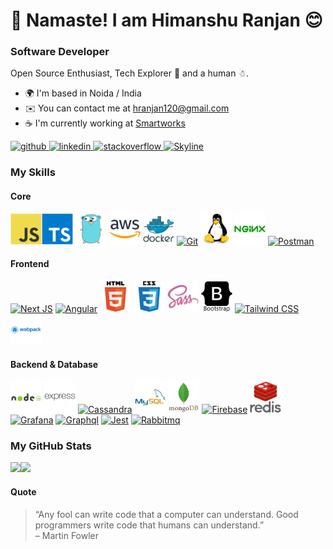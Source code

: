 # 🙏 Namaste! I am Himanshu Ranjan 😊

### Software Developer

Open Source Enthusiast, Tech Explorer 🚩 and a human ☃.

- 🌍 I'm based in Noida / India
- ✉️ You can contact me at [hranjan120@gmail.com](mailto:hranjan120@gmail.com)
- ☕ I'm currently working at [Smartworks](https://www.smartworksoffice.com/)

<a href="https://github.com/hranjan120" target="_blank"><img src="https://img.shields.io/badge/github-%2324292e.svg?&style=for-the-badge&logo=github&logoColor=white" alt="github" />
</a><a href="https://www.linkedin.com/in/himanshu-ranjan-04aa46101/" target="_blank">
<img src="https://img.shields.io/badge/linkedin-%231E77B5.svg?&style=for-the-badge&logo=linkedin&logoColor=white" alt="linkedin" />
</a><a href="https://stackoverflow.com/users/20624490" target="_blank">
<img src="https://img.shields.io/badge/stackoverflow-%23F28032.svg?&style=for-the-badge&logo=stackoverflow&logoColor=white" alt="stackoverflow" />
</a><a href="https://skyline.github.com/hranjan120/2022" target="_blank">
<img src="https://img.shields.io/badge/Skyline-%2324292e.svg?&style=for-the-badge&logo=github&logoColor=white&color=E4405F" alt="Skyline" />
</a>

### My Skills

#### Core

<p align="left">
<a href="#"><img src="https://raw.githubusercontent.com/devicons/devicon/master/icons/javascript/javascript-original.svg" width="50" height="50" alt="JavaScript" /></a><a href="#"><img src="https://raw.githubusercontent.com/devicons/devicon/master/icons/typescript/typescript-original.svg" width="50" height="50" alt="TypeScript" /></a>
<a href="#"><img src="https://raw.githubusercontent.com/devicons/devicon/master/icons/go/go-original.svg" width="50" height="50" alt="Go" /></a>
<a href="#"><img src="https://raw.githubusercontent.com/devicons/devicon/master/icons/amazonwebservices/amazonwebservices-original-wordmark.svg" width="50" height="50" alt="AWS" /></a>
<a href="#"><img src="https://raw.githubusercontent.com/devicons/devicon/master/icons/docker/docker-original-wordmark.svg" width="50" height="50" alt="Docker" /></a>
<a href="#"><img src="https://www.vectorlogo.zone/logos/git-scm/git-scm-icon.svg" width="50" height="50" alt="Git" /></a>
<a href="#"><img src="https://raw.githubusercontent.com/devicons/devicon/master/icons/linux/linux-original.svg" width="50" height="50" alt="Linux" /></a>
<a href="#"><img src="https://raw.githubusercontent.com/devicons/devicon/master/icons/nginx/nginx-original.svg" width="50" height="50" alt="Nginx" /></a>
<a href="#"><img src="https://www.vectorlogo.zone/logos/getpostman/getpostman-icon.svg" width="50" height="50" alt="Postman" /></a>
</p>

#### Frontend

<p align="left">
  <a href="#"><img src="https://upload.vectorlogo.zone/logos/nextjs/images/271afdac-aad3-4712-89fd-a25f63fd6dd4.svg" height="50" alt="Next JS" /></a>
<a href="#"><img src="https://angular.io/assets/images/logos/angular/angular.svg" width="50" height="50" alt="Angular" /></a>
<a href="#"><img src="https://raw.githubusercontent.com/devicons/devicon/master/icons/html5/html5-original-wordmark.svg" width="50" height="50" alt="HTML5" /></a>
<a href="#"><img src="https://raw.githubusercontent.com/devicons/devicon/master/icons/css3/css3-original-wordmark.svg" width="50" height="50" alt="CSS3" /></a>
<a href="#"><img src="https://raw.githubusercontent.com/devicons/devicon/master/icons/sass/sass-original.svg" width="50" height="50" alt="Sass" /></a>
<a href="#"><img src="https://raw.githubusercontent.com/devicons/devicon/master/icons/bootstrap/bootstrap-plain-wordmark.svg" width="50" height="50" alt="Bootstrap" /></a>
<a href="#"><img src="https://www.vectorlogo.zone/logos/tailwindcss/tailwindcss-icon.svg" width="50" height="50" alt="Tailwind CSS" /></a>
<a href="#"><img src="https://raw.githubusercontent.com/devicons/devicon/d00d0969292a6569d45b06d3f350f463a0107b0d/icons/webpack/webpack-original-wordmark.svg" width="50" height="50" alt="Webpack" /></a>
</p>

#### Backend & Database

<p align="left">
<a href="#"><img src="https://raw.githubusercontent.com/devicons/devicon/master/icons/nodejs/nodejs-original-wordmark.svg" width="50" height="50" alt="NodeJS" /></a>
<a href="#"><img src="https://raw.githubusercontent.com/devicons/devicon/master/icons/express/express-original-wordmark.svg" width="50" height="50" alt="Express" /></a>
<a href="#"><img src="https://www.vectorlogo.zone/logos/apache_cassandra/apache_cassandra-icon.svg" width="50" height="50" alt="Cassandra" /></a>
<a href="#"><img src="https://raw.githubusercontent.com/devicons/devicon/master/icons/mysql/mysql-original-wordmark.svg" width="50" height="50" alt="MySQL" /></a>
<a href="#"><img src="https://raw.githubusercontent.com/devicons/devicon/master/icons/mongodb/mongodb-original-wordmark.svg" width="50" height="50" alt="MongoDB" /></a>
<a href="#"><img src="https://www.vectorlogo.zone/logos/firebase/firebase-icon.svg" width="50" height="50" alt="Firebase" /></a>
<a href="#"><img src="https://raw.githubusercontent.com/devicons/devicon/master/icons/redis/redis-original-wordmark.svg" width="50" height="50" alt="Redis" /></a>
<a href="#"><img src="https://www.vectorlogo.zone/logos/grafana/grafana-icon.svg" width="50" height="50" alt="Grafana" /></a>
<a href="#"><img src="https://www.vectorlogo.zone/logos/graphql/graphql-icon.svg" width="50" height="50" alt="Graphql" /></a>
<a href="#"><img src="https://www.vectorlogo.zone/logos/jestjsio/jestjsio-icon.svg" width="50" height="50" alt="Jest" /></a>
<a href="#"><img src="https://www.vectorlogo.zone/logos/rabbitmq/rabbitmq-icon.svg" width="50" height="50" alt="Rabbitmq" /></a>

</p>

### My GitHub Stats

<p align="left">
<a href="#"><img src="https://github-readme-stats.vercel.app/api?username=hranjan120&show_icons=true&count_private=true&title_color=0891b2&text_color=ffffff&icon_color=0891b2&bg_color=171717&hide_border=true&show_icons=true" /></a><a href="#"><img src="https://github-readme-streak-stats.herokuapp.com/?user=hranjan120&stroke=ffffff&background=171717&ring=0891b2&fire=0891b2&currStreakNum=ffffff&currStreakLabel=0891b2&sideNums=ffffff&sideLabels=ffffff&dates=ffffff&hide_border=true" /></a>
</p>

#### Quote

<blockquote> 
  “Any fool can write code that a computer can understand. Good programmers write code that humans can understand.” <br /> – Martin Fowler
</blockquote>

